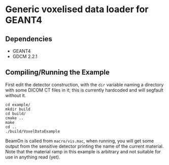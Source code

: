 Generic voxelised data loader for GEANT4
========================================

Dependencies
------------
* GEANT4
* GDCM 2.2.1

Compiling/Running the Example
-----------------------------
First edit the detector construction, with the `dir` variable naming a directory with some DICOM CT files in it; this is currently hardcoded and will segfault without it.

    cd example/
    mkdir build
    cd build/
    cmake ..
    make
    cd ..
    ./build/VoxelDataExample

BeamOn is called from `macro/vis.mac`, when running, you will get some output from the sensitive detector printing the name of the current material. Note that the material ramp in this example is arbitrary and not suitable for use in anything read (yet).
